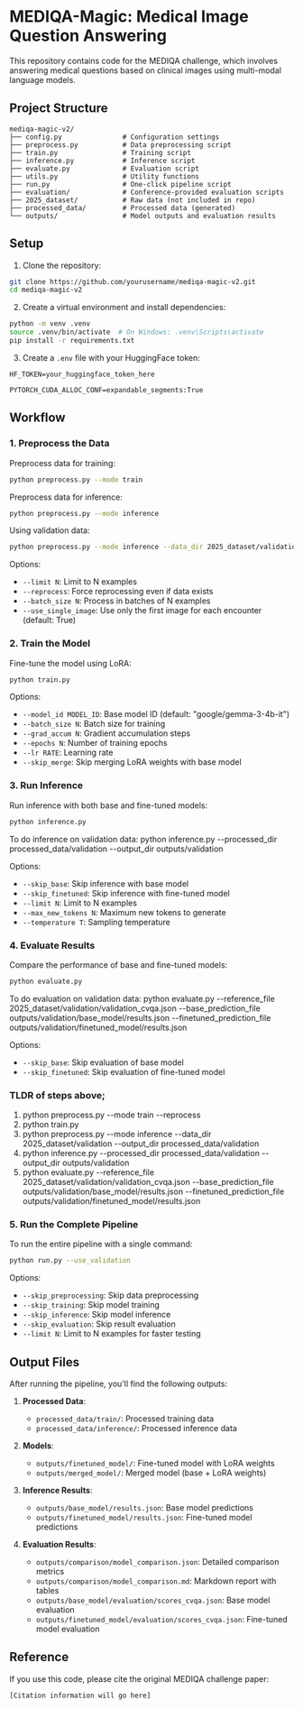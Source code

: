 # MEDIQA-Magic: Medical Image Question Answering

This repository contains code for the MEDIQA challenge, which involves answering medical questions based on clinical images using multi-modal language models.

## Project Structure

```
mediqa-magic-v2/
├── config.py               # Configuration settings
├── preprocess.py           # Data preprocessing script
├── train.py                # Training script
├── inference.py            # Inference script
├── evaluate.py             # Evaluation script
├── utils.py                # Utility functions
├── run.py                  # One-click pipeline script
├── evaluation/             # Conference-provided evaluation scripts
├── 2025_dataset/           # Raw data (not included in repo)
├── processed_data/         # Processed data (generated)
└── outputs/                # Model outputs and evaluation results
```

## Setup

1. Clone the repository:
```bash
git clone https://github.com/yourusername/mediqa-magic-v2.git
cd mediqa-magic-v2
```

2. Create a virtual environment and install dependencies:
```bash
python -m venv .venv
source .venv/bin/activate  # On Windows: .venv\Scripts\activate
pip install -r requirements.txt
```

3. Create a `.env` file with your HuggingFace token:
```
HF_TOKEN=your_huggingface_token_here

PYTORCH_CUDA_ALLOC_CONF=expandable_segments:True
```

## Workflow

### 1. Preprocess the Data

Preprocess data for training:
```bash
python preprocess.py --mode train
```

Preprocess data for inference:
```bash
python preprocess.py --mode inference
```

Using validation data: 
```bash
python preprocess.py --mode inference --data_dir 2025_dataset/validation --output_dir processed_data/validation
```

Options:
- `--limit N`: Limit to N examples
- `--reprocess`: Force reprocessing even if data exists
- `--batch_size N`: Process in batches of N examples
- `--use_single_image`: Use only the first image for each encounter (default: True)

### 2. Train the Model

Fine-tune the model using LoRA:
```bash
python train.py
```

Options:
- `--model_id MODEL_ID`: Base model ID (default: "google/gemma-3-4b-it")
- `--batch_size N`: Batch size for training
- `--grad_accum N`: Gradient accumulation steps
- `--epochs N`: Number of training epochs
- `--lr RATE`: Learning rate
- `--skip_merge`: Skip merging LoRA weights with base model

### 3. Run Inference

Run inference with both base and fine-tuned models:
```bash
python inference.py
```

To do inference on validation data: 
python inference.py --processed_dir processed_data/validation --output_dir outputs/validation

Options:
- `--skip_base`: Skip inference with base model
- `--skip_finetuned`: Skip inference with fine-tuned model
- `--limit N`: Limit to N examples
- `--max_new_tokens N`: Maximum new tokens to generate
- `--temperature T`: Sampling temperature

### 4. Evaluate Results

Compare the performance of base and fine-tuned models:
```bash
python evaluate.py
```

To do evaluation on validation data: 
python evaluate.py --reference_file 2025_dataset/validation/validation_cvqa.json --base_prediction_file outputs/validation/base_model/results.json --finetuned_prediction_file outputs/validation/finetuned_model/results.json

Options:
- `--skip_base`: Skip evaluation of base model
- `--skip_finetuned`: Skip evaluation of fine-tuned model


### TLDR of steps above; 
1) python preprocess.py --mode train --reprocess
2) python train.py
3) python preprocess.py --mode inference --data_dir 2025_dataset/validation --output_dir processed_data/validation
4) python inference.py --processed_dir processed_data/validation --output_dir outputs/validation
5) python evaluate.py --reference_file 2025_dataset/validation/validation_cvqa.json --base_prediction_file outputs/validation/base_model/results.json --finetuned_prediction_file outputs/validation/finetuned_model/results.json


### 5. Run the Complete Pipeline

To run the entire pipeline with a single command:
```bash
python run.py --use_validation
```

Options:
- `--skip_preprocessing`: Skip data preprocessing
- `--skip_training`: Skip model training
- `--skip_inference`: Skip model inference
- `--skip_evaluation`: Skip result evaluation
- `--limit N`: Limit to N examples for faster testing


## Output Files

After running the pipeline, you'll find the following outputs:

1. **Processed Data**:
   - `processed_data/train/`: Processed training data
   - `processed_data/inference/`: Processed inference data

2. **Models**:
   - `outputs/finetuned_model/`: Fine-tuned model with LoRA weights
   - `outputs/merged_model/`: Merged model (base + LoRA weights)

3. **Inference Results**:
   - `outputs/base_model/results.json`: Base model predictions
   - `outputs/finetuned_model/results.json`: Fine-tuned model predictions

4. **Evaluation Results**:
   - `outputs/comparison/model_comparison.json`: Detailed comparison metrics
   - `outputs/comparison/model_comparison.md`: Markdown report with tables
   - `outputs/base_model/evaluation/scores_cvqa.json`: Base model evaluation
   - `outputs/finetuned_model/evaluation/scores_cvqa.json`: Fine-tuned model evaluation

## Reference

If you use this code, please cite the original MEDIQA challenge paper:
```
[Citation information will go here]
```
